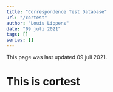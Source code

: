 ```yaml
---
title: "Correspondence Test Database"
url: "/cortest"
author: "Louis Lippens"
date: "09 juli 2021"
tags: []
series: []
---
```


This page was last updated 09 juli 2021.

# This is cortest
